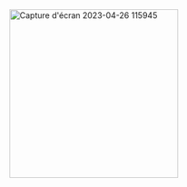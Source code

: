 <img width="297" alt="Capture d'écran 2023-04-26 115945" src="https://user-images.githubusercontent.com/71389760/234567639-337e3da3-ae0f-417a-9d8e-a3b99755f829.png">





